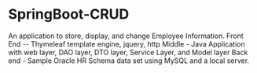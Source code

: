 # SpringBoot-CRUD
 An application to store, display, and change Employee Information.
 Front End -- Thymeleaf template engine, jquery, http
 Middle - Java Application with web layer, DAO layer, DTO layer, Service Layer, and Model layer
 Back end - Sample Oracle HR Schema data set using MySQL and a local server.
 
